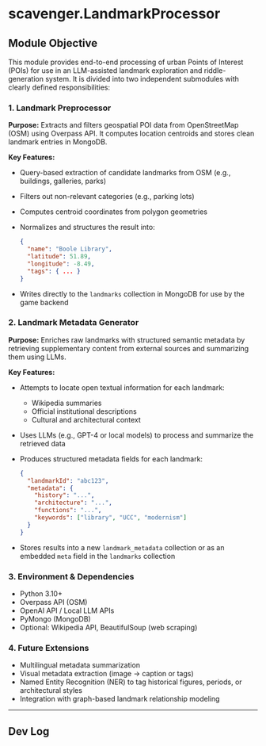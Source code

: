 # scavenger.LandmarkProcessor

## Module Objective

This module provides end-to-end processing of urban Points of Interest (POIs) for use in an LLM-assisted landmark exploration and riddle-generation system. It is divided into two independent submodules with clearly defined responsibilities:

### 1. **Landmark Preprocessor**

**Purpose:**
Extracts and filters geospatial POI data from OpenStreetMap (OSM) using Overpass API. It computes location centroids and stores clean landmark entries in MongoDB.

**Key Features:**

* Query-based extraction of candidate landmarks from OSM (e.g., buildings, galleries, parks)
* Filters out non-relevant categories (e.g., parking lots)
* Computes centroid coordinates from polygon geometries
* Normalizes and structures the result into:

  ```json
  {
    "name": "Boole Library",
    "latitude": 51.89,
    "longitude": -8.49,
    "tags": { ... }
  }
  ```
* Writes directly to the `landmarks` collection in MongoDB for use by the game backend

### 2. **Landmark Metadata Generator**

**Purpose:**
Enriches raw landmarks with structured semantic metadata by retrieving supplementary content from external sources and summarizing them using LLMs.

**Key Features:**

* Attempts to locate open textual information for each landmark:

  * Wikipedia summaries
  * Official institutional descriptions
  * Cultural and architectural context
* Uses LLMs (e.g., GPT-4 or local models) to process and summarize the retrieved data
* Produces structured metadata fields for each landmark:

  ```json
  {
    "landmarkId": "abc123",
    "metadata": {
      "history": "...",
      "architecture": "...",
      "functions": "...",
      "keywords": ["library", "UCC", "modernism"]
    }
  }
  ```
* Stores results into a new `landmark_metadata` collection or as an embedded `meta` field in the `landmarks` collection

### 3. Environment & Dependencies

* Python 3.10+
* Overpass API (OSM)
* OpenAI API / Local LLM APIs
* PyMongo (MongoDB)
* Optional: Wikipedia API, BeautifulSoup (web scraping)

### 4. Future Extensions

* Multilingual metadata summarization
* Visual metadata extraction (image → caption or tags)
* Named Entity Recognition (NER) to tag historical figures, periods, or architectural styles
* Integration with graph-based landmark relationship modeling


---

## Dev Log